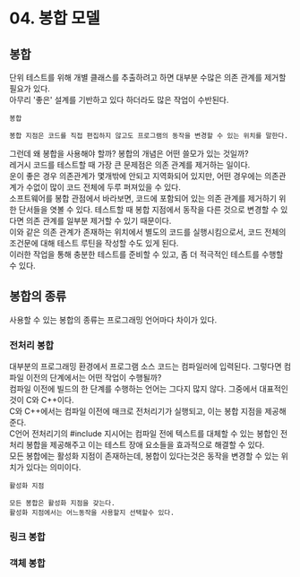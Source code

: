 # 04. 봉합 모델
## 봉합
단위 테스트를 위해 개별 클래스를 추출하려고 하면 대부분 수많은 의존 관계를 제거할 필요가 있다.  
아무리 '좋은' 설계를 기반하고 있다 하더라도 많은 작업이 수반된다.  
```
봉합

봉합 지점은 코드를 직접 편집하지 않고도 프로그램의 동작을 변경할 수 있는 위치를 말한다.
```

그런데 왜 봉합을 사용해야 할까? 봉합의 개념은 어떤 쓸모가 있는 것일까?  
레거시 코드를 테스트할 때 가장 큰 문제점은 의존 관계를 제거하는 일이다.  
운이 좋은 경우 의존관계가 몇개밖에 안되고 지역화되어 있지만, 어떤 경우에는 의존관계가 수없이 많이 코드 전체에 두루 퍼져있을 수 있다.  
소프트웨어를 봉합 관점에서 바라보면, 코드에 포함되어 있는 의존 관계를 제거하기 위한 단서들을 엿볼 수 있다.
테스트할 때 봉합 지점에서 동작을 다른 것으로 변경할 수 있다면 의존 관계를 일부분 제거할 수 있기 때문이다.  
이와 같은 의존 관계가 존재하는 위치에서 별도의 코드를 실행시킴으로서, 코드 전체의 조건문에 대해 테스트 루틴을 작성할 수도 있게 된다.  
이러한 작업을 통해 충분한 테스트를 준비할 수 있고, 좀 더 적극적인 테스트를 수행할 수 있다.

## 봉합의 종류
사용할 수 있는 봉합의 종류는 프로그래밍 언어마다 차이가 있다.

### 전처리 봉합
대부분의 프로그래밍 환경에서 프로그램 소스 코드는 컴파일러에 입력된다. 그렇다면 컴파일 이전의 단계에서는 어떤 작업이 수행될까?  
컴파일 이전에 빌드의 한 단계를 수행하는 언어는 그다지 많지 않다. 그중에서 대표적인 것이 C와 C++이다.  
C와 C++에서는 컴파일 이전에 매크로 전처리기가 실행되고, 이는 봉합 지점을 제공해 준다.  
C언어 전처리기의 #include 지시어는 컴파일 전에 텍스트를 대체할 수 있는 봉합인 전처리 봉합을 제공해주고 이는 테스트 장애 요소들을 효과적으로 해결할 수 있다.  
모든 봉합에는 활성화 지점이 존재하는데, 봉합이 있다는것은 동작을 변경할 수 있는 위치가 있다는 의미이다.
```
활성화 지점

모든 봉합은 활성화 지점을 갖는다.
활성화 지점에서는 어느동작을 사용할지 선택할수 있다.
```


### 링크 봉합
### 객체 봉합
